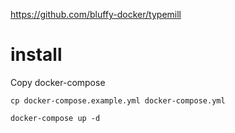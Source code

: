 https://github.com/bluffy-docker/typemill
# install

Copy docker-compose
```
cp docker-compose.example.yml docker-compose.yml
```
```
docker-compose up -d
```
